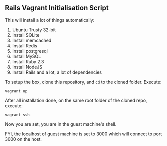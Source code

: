 ## Rails Vagrant Initialisation Script

This will install a lot of things automatically:

1. Ubuntu Trusty 32-bit
2. Install SQLite
3. Install memcached
4. Install Redis
5. Install postgresql
6. Install MySQL
7. Install Ruby 2.3
8. Install NodeJS
9. Install Rails and a lot, a lot of dependencies

To setup the box, clone this repository, and `cd` to the cloned folder.
Execute:

```
vagrant up
```

After all installation done, on the same root folder of the cloned repo,
execute:

```
vagrant ssh
```

Now you are set, you are in the guest machine's shell.

FYI, the localhost of guest machine is set to 3000 which will connect to port 3000
on the host.
